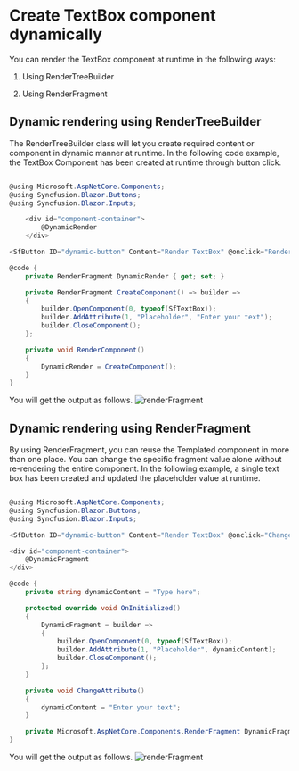 # Create TextBox component dynamically

You can render the TextBox component at runtime in the following ways:

1. Using RenderTreeBuilder

2. Using RenderFragment

## Dynamic rendering using RenderTreeBuilder

The RenderTreeBuilder class will let you create required content or component in dynamic manner at runtime. In the following code example, the TextBox Component has been created at runtime through button click.

```csharp

@using Microsoft.AspNetCore.Components;
@using Syncfusion.Blazor.Buttons;
@using Syncfusion.Blazor.Inputs;

    <div id="component-container">
        @DynamicRender
    </div>

<SfButton ID="dynamic-button" Content="Render TextBox" @onclick="RenderComponent"></SfButton>

@code {
    private RenderFragment DynamicRender { get; set; }  

    private RenderFragment CreateComponent() => builder =>
    {
        builder.OpenComponent(0, typeof(SfTextBox));
        builder.AddAttribute(1, "Placeholder", "Enter your text");
        builder.CloseComponent();
    };

    private void RenderComponent()
    {
        DynamicRender = CreateComponent();
    }
}

```

You will get the output as follows.
![renderFragment](../images/renderFragment.png)

## Dynamic rendering using RenderFragment

By using RenderFragment, you can reuse the Templated component in more than one place. You can change the specific fragment value alone without re-rendering the entire component. In the following example,  a single text box has been created and updated the placeholder value at runtime.

```csharp

@using Microsoft.AspNetCore.Components;
@using Syncfusion.Blazor.Buttons;
@using Syncfusion.Blazor.Inputs;

<SfButton ID="dynamic-button" Content="Render TextBox" @onclick="ChangeAttribute"></SfButton>

<div id="component-container">
    @DynamicFragment
</div>

@code {
    private string dynamicContent = "Type here";

    protected override void OnInitialized()
    {
        DynamicFragment = builder =>
        {
            builder.OpenComponent(0, typeof(SfTextBox));
            builder.AddAttribute(1, "Placeholder", dynamicContent);
            builder.CloseComponent();
        };
    }

    private void ChangeAttribute()
    {
        dynamicContent = "Enter your text";
    }

    private Microsoft.AspNetCore.Components.RenderFragment DynamicFragment;
}

```

You will get the output as follows.
![renderFragment](../images/renderFragment.png)